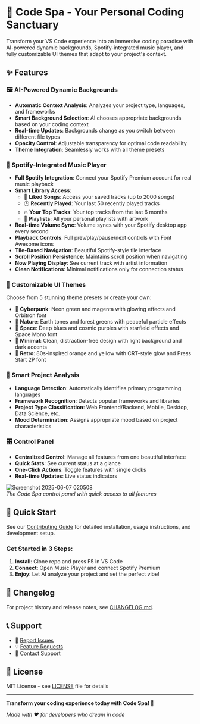 # 🎨 Code Spa - Your Personal Coding Sanctuary

Transform your VS Code experience into an immersive coding paradise with AI-powered dynamic backgrounds, Spotify-integrated music player, and fully customizable UI themes that adapt to your project's context.

## ✨ Features

### 🖼️ AI-Powered Dynamic Backgrounds
- **Automatic Context Analysis**: Analyzes your project type, languages, and frameworks
- **Smart Background Selection**: AI chooses appropriate backgrounds based on your coding context
- **Real-time Updates**: Backgrounds change as you switch between different file types
- **Opacity Control**: Adjustable transparency for optimal code readability
- **Theme Integration**: Seamlessly works with all theme presets

### 🎵 Spotify-Integrated Music Player
- **Full Spotify Integration**: Connect your Spotify Premium account for real music playback
- **Smart Library Access**: 
  - 💚 **Liked Songs**: Access your saved tracks (up to 2000 songs)
  - 🕒 **Recently Played**: Your last 50 recently played tracks
  - 🔥 **Your Top Tracks**: Your top tracks from the last 6 months
  - 🎵 **Playlists**: All your personal playlists with artwork
- **Real-time Volume Sync**: Volume syncs with your Spotify desktop app every second
- **Playback Controls**: Full prev/play/pause/next controls with Font Awesome icons
- **Tile-Based Navigation**: Beautiful Spotify-style tile interface
- **Scroll Position Persistence**: Maintains scroll position when navigating
- **Now Playing Display**: See current track with artist information
- **Clean Notifications**: Minimal notifications only for connection status

### 🎨 Customizable UI Themes
Choose from 5 stunning theme presets or create your own:

- 🌃 **Cyberpunk**: Neon green and magenta with glowing effects and Orbitron font
- 🌲 **Nature**: Earth tones and forest greens with peaceful particle effects
- 🚀 **Space**: Deep blues and cosmic purples with starfield effects and Space Mono font
- 🎯 **Minimal**: Clean, distraction-free design with light background and dark accents
- 📼 **Retro**: 80s-inspired orange and yellow with CRT-style glow and Press Start 2P font

### 🧠 Smart Project Analysis
- **Language Detection**: Automatically identifies primary programming languages
- **Framework Recognition**: Detects popular frameworks and libraries
- **Project Type Classification**: Web Frontend/Backend, Mobile, Desktop, Data Science, etc.
- **Mood Determination**: Assigns appropriate mood based on project characteristics

### 🎛️ Control Panel
- **Centralized Control**: Manage all features from one beautiful interface
- **Quick Stats**: See current status at a glance
- **One-Click Actions**: Toggle features with single clicks
- **Real-time Updates**: Live status indicators

![Screenshot 2025-06-07 020508](https://github.com/user-attachments/assets/6baf7b02-ba07-462d-8e46-26fbe2233799)     
*The Code Spa control panel with quick access to all features*

## 🚀 Quick Start

See our [Contributing Guide](docs/CONTRIBUTING.md) for detailed installation, usage instructions, and development setup.

### Get Started in 3 Steps:
1. **Install**: Clone repo and press F5 in VS Code
2. **Connect**: Open Music Player and connect Spotify Premium
3. **Enjoy**: Let AI analyze your project and set the perfect vibe!

## 📜 Changelog 

For project history and release notes, see [CHANGELOG.md](docs/CHANGELOG.md). 

## 📞 Support

- 🐛 [Report Issues](https://github.com/Arunteja27/code-spa/issues)
- 💡 [Feature Requests](https://github.com/Arunteja27/code-spa/issues/new?template=feature_request.md)
- 📧 [Contact Support](https://arunteja27.github.io/arun-Website/#contact:~:text=GitHub%20Link-,Get%20in%20touch,-Any%20questions%3F%20Contact)

## 📄 License

MIT License - see [LICENSE](LICENSE) file for details

---

**Transform your coding experience today with Code Spa! 🚀**

*Made with ❤️ for developers who dream in code*
